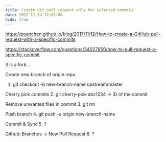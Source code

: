```yaml
---
title: Create Git pull request only for selected commits
date: 2022-11-14 12:01:00
hide: true
---
```


https://poanchen.github.io/blog/2017/11/12/How-to-create-a-GitHub-pull-request-with-a-specific-commits

https://stackoverflow.com/questions/34027850/how-to-pull-request-a-specific-commit

It is a fork...

Create new branch of origin repo
1. git checkout -b new-branch-name upstream/master

Cherry pick commits
2. git cherry-pick abc1234 -> ID of the commit

Remove unwanted files in commit
3. git rm <path>

Push branch
4. git push -u origin new-branch-name

Commit & Sync
5. ? 

Github: Branches -> New Pull Request
6. ? 